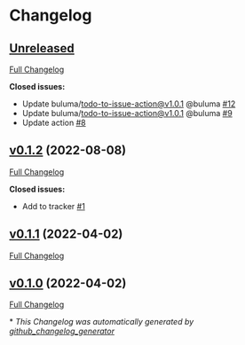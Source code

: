 # Changelog

## [Unreleased](https://github.com/buluma/ansible-role-icingaweb2/tree/HEAD)

[Full Changelog](https://github.com/buluma/ansible-role-icingaweb2/compare/v0.1.2...HEAD)

**Closed issues:**

- Update buluma/todo-to-issue-action@v1.0.1 @buluma [\#12](https://github.com/buluma/ansible-role-icingaweb2/issues/12)
- Update buluma/todo-to-issue-action@v1.0.1 @buluma [\#9](https://github.com/buluma/ansible-role-icingaweb2/issues/9)
- Update action [\#8](https://github.com/buluma/ansible-role-icingaweb2/issues/8)

## [v0.1.2](https://github.com/buluma/ansible-role-icingaweb2/tree/v0.1.2) (2022-08-08)

[Full Changelog](https://github.com/buluma/ansible-role-icingaweb2/compare/v0.1.1...v0.1.2)

**Closed issues:**

- Add to tracker [\#1](https://github.com/buluma/ansible-role-icingaweb2/issues/1)

## [v0.1.1](https://github.com/buluma/ansible-role-icingaweb2/tree/v0.1.1) (2022-04-02)

[Full Changelog](https://github.com/buluma/ansible-role-icingaweb2/compare/v0.1.0...v0.1.1)

## [v0.1.0](https://github.com/buluma/ansible-role-icingaweb2/tree/v0.1.0) (2022-04-02)

[Full Changelog](https://github.com/buluma/ansible-role-icingaweb2/compare/ea94b24f5286f6bf5e04da9c460a37524fdd9319...v0.1.0)



\* *This Changelog was automatically generated by [github_changelog_generator](https://github.com/github-changelog-generator/github-changelog-generator)*
